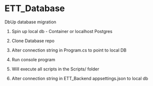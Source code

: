# ETT_Database
DbUp database migration


1. Spin up local db - Container or localhost Postgres

2. Clone Database repo

3. Alter connection string in Program.cs to point to local DB

4. Run console program

5. Will execute all scripts in the Scripts/ folder

6. Alter connection string in ETT_Backend appsettings.json to local db
